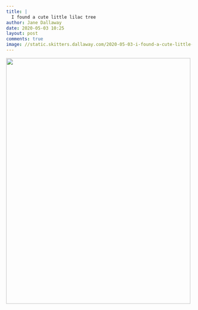 ```yaml
---
title: |
  I found a cute little lilac tree
author: Jane Dallaway
date: 2020-05-03 10:25
layout: post
comments: true
image: //static.skitters.dallaway.com/2020-05-03-i-found-a-cute-little-lilac-tree-thumb-1-IMG-0558.JPG
---
```


<div>
        <a href="//static.skitters.dallaway.com/2020-05-03-i-found-a-cute-little-lilac-tree-fullsize-1-IMG-0558.JPG">
          <img src="//static.skitters.dallaway.com/2020-05-03-i-found-a-cute-little-lilac-tree-thumb-1-IMG-0558.JPG" width="500" height="667"/>
        </a>
      </div>


  
      